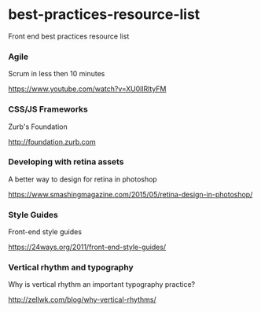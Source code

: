 # best-practices-resource-list
Front end best practices resource list

<h3>Agile</h3>
<p>Scrum in less then 10 minutes</p>
<a href="https://www.youtube.com/watch?v=XU0llRltyFM" target="_blank">https://www.youtube.com/watch?v=XU0llRltyFM</a>

<h3>CSS/JS Frameworks</h3>
<p>Zurb's Foundation</p>
<a href="http://foundation.zurb.com/" target="_blank">http://foundation.zurb.com</a>

<h3>Developing with retina assets</h3>
<p>A better way to design for retina in photoshop</p>
<a href="https://www.smashingmagazine.com/2015/05/retina-design-in-photoshop/" target="_blank">https://www.smashingmagazine.com/2015/05/retina-design-in-photoshop/</a>

<h3>Style Guides</h3>
<p>Front-end style guides</p>
<a href="https://24ways.org/2011/front-end-style-guides/" target="_blank">https://24ways.org/2011/front-end-style-guides/</a>

<h3>Vertical rhythm and typography</h3>
<p>Why is vertical rhythm an important typography practice?</p>
<a href="http://zellwk.com/blog/why-vertical-rhythms" target="_blank">http://zellwk.com/blog/why-vertical-rhythms/</a>

